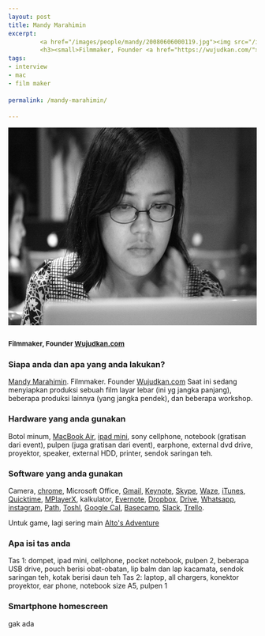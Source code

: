 ```yaml
---
layout: post
title: Mandy Marahimin
excerpt:
         <a href="/images/people/mandy/20080606000119.jpg"><img src="/images/people/mandy/20080606000119.jpg" alt="Mandy Marahimin" width="600" height="400" class="alignnone size-full wp-image-65" /></a>
         <h3><small>Filmmaker, Founder <a href="https://wujudkan.com/">Wujudkan.com</a></small></h3>
tags:
- interview
- mac
- film maker

permalink: /mandy-marahimin/

---
```


<a href="/images/people/mandy/20080606000119.jpg"><img src="/images/people/mandy/20080606000119.jpg" alt="Mandy Marahimin" width="600" height="400" /></a>

<h3><small>Filmmaker, Founder <a href="https://wujudkan.com/">Wujudkan.com</a></small></h3>
<!--more-->

<h3>Siapa anda dan apa yang anda lakukan?</h3>

<a href="https://twitter.com/somemandy">Mandy Marahimin</a>. Filmmaker. Founder <a href="https://wujudkan.com/">Wujudkan.com</a>
Saat ini sedang menyiapkan produksi sebuah film layar lebar (ini yg jangka panjang), beberapa produksi lainnya (yang jangka pendek), dan beberapa workshop.

<h3>Hardware yang anda gunakan</h3>

Botol minum, <a href="http://www.apple.com/macbook-air/">MacBook Air</a>, <a href="http://id.wikipedia.org/wiki/IPad">ipad mini</a>, sony cellphone, notebook (gratisan dari event), pulpen (juga gratisan dari event), earphone, external dvd drive, proyektor, speaker, external HDD, printer, sendok saringan teh.

<h3>Software yang anda gunakan</h3>

Camera, <a href="www.google.com/chrome/">chrome</a>, Microsoft Office, <a href="https://gmail.com">Gmail</a>, <a href="https://www.apple.com/mac/keynote/">Keynote</a>, <a href="http://www.skype.com/en/">Skype</a>, <a href="https://www.waze.com/">Waze</a>, <a href="https://www.apple.com/itunes/">iTunes</a>, <a href="http://www.apple.com/quicktime/">Quicktime</a>, <a href="http://mplayerx.org/">MPlayerX</a>, kalkulator, <a href="https://evernote.com/">Evernote</a>, <a href="https://dropbox.com/">Dropbox</a>, <a href="https://www.google.com/drive/">Drive</a>, <a href="https://www.whatsapp.com/">Whatsapp</a>, <a href="https://instagram.com/">instagram</a>, <a href="https://path.com/">Path</a>, <a href="https://toshl.com/">Toshl</a>, <a href="https://www.google.com/calendar">Google Cal</a>, <a href="https://basecamp.com/">Basecamp</a>, <a href="https://slack.com/">Slack</a>, <a href="https://trello.com/">Trello</a>.

Untuk game, lagi sering main <a href="http://altosadventure.com/">Alto's Adventure</a>

<h3>Apa isi tas anda</h3>

Tas 1: dompet, ipad mini, cellphone, pocket notebook, pulpen 2, beberapa USB drive, pouch berisi obat-obatan, lip balm dan lap kacamata, sendok saringan teh, kotak berisi daun teh
Tas 2: laptop, all chargers, konektor proyektor, ear phone, notebook size A5, pulpen 1

<h3>Smartphone homescreen</h3>

gak ada
